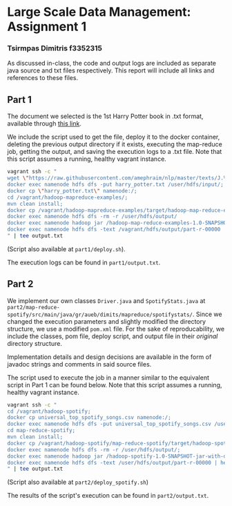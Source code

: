# Large Scale Data Management: Assignment 1

### Tsirmpas Dimitris f3352315

As discussed in-class, the code and output logs are included as separate java source and txt files respectively. This report will include all links and references to these files.

## Part 1

The document we selected is the 1st Harry Potter book in .txt format, available through  [this link](https://raw.githubusercontent.com/amephraim/nlp/master/texts/J.%20K.%20Rowling%20-%20Harry%20Potter%201%20-%20Sorcerer's%20Stone.txt). 

We include the script used to get the file, deploy it to the docker container, deleting the previous output directory if it exists, executing the map-reduce job, getting the output, and saving the execution logs to a .txt file. Note that this script assumes a running, healthy vagrant instance.

```sh
vagrant ssh -c "
wget \"https://raw.githubusercontent.com/amephraim/nlp/master/texts/J.%20K.%20Rowling%20-%20Harry%20Potter%201%20-%20Sorcerer's%20Stone.txt\" -O harry_potter.txt;
docker exec namenode hdfs dfs -put harry_potter.txt /user/hdfs/input/;
docker cp \"harry_potter.txt\" namenode:/;
cd /vagrant/hadoop-mapreduce-examples/; 
mvn clean install; 
docker cp /vagrant/hadoop-mapreduce-examples/target/hadoop-map-reduce-examples-1.0-SNAPSHOT-jar-with-dependencies.jar namenode:/;
docker exec namenode hdfs dfs -rm -r /user/hdfs/output/
docker exec namenode hadoop jar /hadoop-map-reduce-examples-1.0-SNAPSHOT-jar-with-dependencies.jar;
docker exec namenode hdfs dfs -text /vagrant/hdfs/output/part-r-00000 | head -100;
" | tee output.txt
```

(Script also available at `part1/deploy.sh`).

The execution logs can be found in `part1/output.txt`.


## Part 2

We implement our own classes `Driver.java` and `SpotifyStats.java` at `part2/map-reduce-spotify/src/main/java/gr/aueb/dimits/mapreduce/spotifystats/`. Since we changed the execution parameters and slightly modified the directory structure, we use a modified `pom.xml` file. For the sake of reproducability, we include the classes, pom file, deploy script, and output file in their *original* directory structure.

Implementation details and design decisions are available in the form of javadoc strings and comments in said source files.

The script used to execute the job in a manner similar to the equivalent script in Part 1 can be found below. Note that this script assumes a running, healthy vagrant instance.

```sh
vagrant ssh -c "
cd /vagrant/hadoop-spotify;
docker cp universal_top_spotify_songs.csv namenode:/;
docker exec namenode hdfs dfs -put universal_top_spotify_songs.csv /user/hdfs/input/;
cd map-reduce-spotify;
mvn clean install;
docker cp /vagrant/hadoop-spotify/map-reduce-spotify/target/hadoop-spotify-1.0-SNAPSHOT-jar-with-dependencies.jar namenode:/;
docker exec namenode hdfs dfs -rm -r /user/hdfs/output/;
docker exec namenode hadoop jar /hadoop-spotify-1.0-SNAPSHOT-jar-with-dependencies.jar namenode:/;
docker exec namenode hdfs dfs -text /user/hdfs/output/part-r-00000 | head -100;
" | tee output.txt
```

(Script also available at `part2/deploy_spotify.sh`)

The results of the script's execution can be found in `part2/output.txt`.